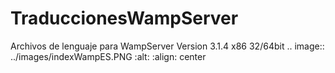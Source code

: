 # TraduccionesWampServer
Archivos de lenguaje para WampServer Version 3.1.4  x86 32/64bit
.. image:: ../images/indexWampES.PNG
  :alt:
  :align: center
